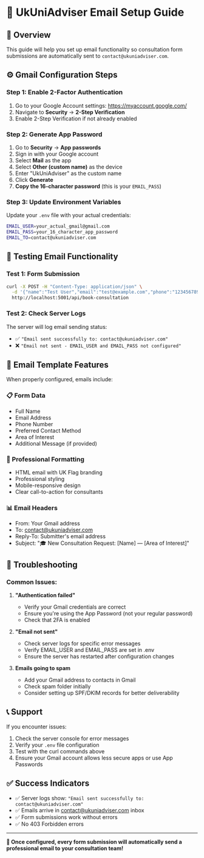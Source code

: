 # 📧 UkUniAdviser Email Setup Guide

## 🎯 Overview
This guide will help you set up email functionality so consultation form submissions are automatically sent to `contact@ukuniadviser.com`.

## ⚙️ Gmail Configuration Steps

### Step 1: Enable 2-Factor Authentication
1. Go to your Google Account settings: https://myaccount.google.com/
2. Navigate to **Security** → **2-Step Verification**
3. Enable 2-Step Verification if not already enabled

### Step 2: Generate App Password
1. Go to **Security** → **App passwords**
2. Sign in with your Google account
3. Select **Mail** as the app
4. Select **Other (custom name)** as the device
5. Enter "UkUniAdviser" as the custom name
6. Click **Generate**
7. **Copy the 16-character password** (this is your `EMAIL_PASS`)

### Step 3: Update Environment Variables
Update your `.env` file with your actual credentials:

```bash
EMAIL_USER=your_actual_gmail@gmail.com
EMAIL_PASS=your_16_character_app_password
EMAIL_TO=contact@ukuniadviser.com
```

## 🧪 Testing Email Functionality

### Test 1: Form Submission
```bash
curl -X POST -H "Content-Type: application/json" \
  -d '{"name":"Test User","email":"test@example.com","phone":"1234567890","preferredContactMethod":"Email","areaOfInterest":"Undergraduate Courses"}' \
  http://localhost:5001/api/book-consultation
```

### Test 2: Check Server Logs
The server will log email sending status:
- ✅ `"Email sent successfully to: contact@ukuniadviser.com"`
- ❌ `"Email not sent - EMAIL_USER and EMAIL_PASS not configured"`

## 📧 Email Template Features

When properly configured, emails include:

### 📋 Form Data
- Full Name
- Email Address
- Phone Number
- Preferred Contact Method
- Area of Interest
- Additional Message (if provided)

### 🎨 Professional Formatting
- HTML email with UK Flag branding
- Professional styling
- Mobile-responsive design
- Clear call-to-action for consultants

### 📊 Email Headers
- From: Your Gmail address
- To: contact@ukuniadviser.com
- Reply-To: Submitter's email address
- Subject: "🎓 New Consultation Request: [Name] — [Area of Interest]"

## 🔧 Troubleshooting

### Common Issues:

1. **"Authentication failed"**
   - Verify your Gmail credentials are correct
   - Ensure you're using the App Password (not your regular password)
   - Check that 2FA is enabled

2. **"Email not sent"**
   - Check server logs for specific error messages
   - Verify EMAIL_USER and EMAIL_PASS are set in .env
   - Ensure the server has restarted after configuration changes

3. **Emails going to spam**
   - Add your Gmail address to contacts in Gmail
   - Check spam folder initially
   - Consider setting up SPF/DKIM records for better deliverability

## 📞 Support

If you encounter issues:
1. Check the server console for error messages
2. Verify your `.env` file configuration
3. Test with the curl commands above
4. Ensure your Gmail account allows less secure apps or use App Passwords

## ✅ Success Indicators

- ✅ Server logs show: `"Email sent successfully to: contact@ukuniadviser.com"`
- ✅ Emails arrive in contact@ukuniadviser.com inbox
- ✅ Form submissions work without errors
- ✅ No 403 Forbidden errors

---

**🚀 Once configured, every form submission will automatically send a professional email to your consultation team!**
